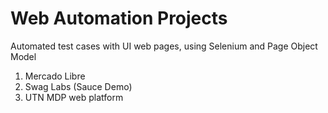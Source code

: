 # Web Automation Projects 
Automated test cases with UI web pages, using Selenium and Page Object Model

01. Mercado Libre
02. Swag Labs (Sauce Demo)
03. UTN MDP web platform   
